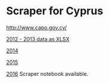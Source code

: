 Scraper for Cyprus
=========================

<http://www.capo.gov.cy/>

[2012 - 2013 data as XLSX](http://www.capo.gov.cy/capo/capo.nsf/0/087d01ebe473cbb8c22579fe003f7d7a/$FILE/Beneficiaries%202012_2013_final.xlsx)

[2014](http://www.capo.gov.cy/capo/capo.nsf/All/BD7C94C6B96F36D8C2257E5A00385E12/$file/BENEFICIARIES_2014_FINAL_v3.xlsx)

[2015](http://www.capo.gov.cy/capo/capo.nsf/05082a1738ff5899c225776f002ea4a8/E8D55487034C5E1BC2257FC4003E8A41/$file/%CE%A0%CE%BB%CE%B7%CF%81%CF%89%CE%BC%CE%AD%CF%82%20%CE%B4%CE%B9%CE%BA%CE%B1%CE%B9%CE%BF%CF%8D%CF%87%CF%89%CE%BD%202015%20-%2031-5-16%20.xlsx)

[2016](http://www.capo.gov.cy/capo/capo.nsf/05082a1738ff5899c225776f002ea4a8/AD063B69CE4D0D06C2258131002AA09F/$file/FINAL%20%CE%A0%CE%BB%CE%B7%CF%81%CF%89%CE%BC%CE%AD%CF%82%20%CE%94%CE%B9%CE%BA%CE%B1%CE%B9%CE%BF%CF%8D%CF%87%CF%89%CE%BD%202016-%2031.5.17.xlsx)
Scraper notebook available.
